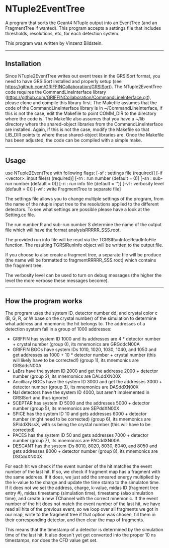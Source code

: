 # NTuple2EventTree

A program that sorts the Geant4 NTuple output into an EventTree (and an FragmentTree if wanted).
This program accepts a settings file that includes thresholds, resolutions, etc, for each detection system.

This program was written by Vinzenz Bildstein.

-----------------------------------------
 Installation
-----------------------------------------

Since NTuple2EventTree writes out event trees in the GRSISort format, you need to have GRSISort installed and properly setup (see https://github.com/GRIFFINCollaboration/GRSISort).
The NTuple2EventTree code requires the CommandLineInterface library (https://github.com/GRIFFINCollaboration/CommandLineInterface.git), please clone and compile this library first.
The Makefile assumes that the code of the CommandLineInterface library is in ~/CommandLineInterface, if this is not the case, edit the Makefile to point COMM_DIR to the directory where the code is.
The Makefile also assumes that you have a ~/lib directory where the shared-object libraries from the CommandLineInterface are installed.
Again, if this is not the case, modify the Makefile so that LIB_DIR points to where these shared-object libraries are.
Once the Makefile has been adjusted, the code can be compiled with a simple make.

-----------------------------------------
 Usage
-----------------------------------------

use NTuple2EventTree with following flags:
        [-sf <string        >: settings file (required)]
        [-if <vector<string>>: input file(s) (required)]
        [-rn <int           >: run number (default = 0)]
        [-sn <int           >: sub-run number (default = 0)]
        [-ri <string        >: run info file (default = '')]
        [-vl <int           >: verbosity level (default = 0)]
        [-wf                 : write FragmentTree to separate file]

The settings file allows you to change multiple settings of the program, from the name of the ntuple input tree to the resolutions applied to the different detectors. To see what settings are possible please have a look at the Setting.cc file.

The run number R and sub-run number S determine the name of the output file which will have the format analysisRRRRR_SSS.root.

The provided run info file will be read via the TGRSIRunInfo::ReadInfoFile function.
The resulting TGRSIRunInfo object will be written to the output file.

If you choose to also create a fragment tree, a separate file will be produce (the name will be formatted to fragmentRRRRR_SSS.root) which contains the fragment tree.

The verbosity level can be used to turn on debug messages (the higher the level the more verbose these messages become).

-----------------------------------------
 How the program works
-----------------------------------------

The program uses the system ID, detector number dd, and crystal color c (B,  G, R, or W base on the crystal number) of the simulation to determine what address and mnemonic the hit belongs to.
The addresses of a detection system fall in a group of 1000 addresses:

- GRIFFIN has system ID 1000 and its addresses are 4 * detector number + crystal number (group 0), its mnemonics are GRGddcN00A
- GRIFFIN BGOs have system IDs 1010, 1020, 1030, 1040, and 1050 and get addresses as 1000 + 10 * detector number + crystal number (this will likely have to be corrected!) (group 1), its mnemonics are GRSddsN00A
- LaBrs have the system ID 2000 and get the addresse 2000 + detector number (group 2), its mnemomics are DALddXN00X
- Ancilliary BGOs have the system ID 3000 and get the addresses 3000 + detector number (group 3), its mnemonics are DASddXN00X
- NaI detectors have the system ID 4000, but aren't implemented in GRSISort and thus ignored
- SCEPTAR has system ID 5000 and the addresses 5000 + detector number (group 5), its mnemonics are SEPddXN00X
- SPICE has the system ID 10 and gets addresses 6000 + detector number (might need to be corrected) (group 6), its mnemonics are SPIddXNssX, with ss being the crystal number (this will have to be corrected)
- PACES has the system ID 50 and gets addresses 7000 + detector number (group 7), its mnemonics are PACddXN00A
- DESCANT has the system IDs 8010, 8020, 8030, 8040, and 8050 and gets addresses 8000 + detector number (group 8), its mnemonics are DSCddXN00X

For each hit we check if the event number of the hit matches the event number of the last hit.
If so, we check if fragment map has a fragment with the same address. If it does, we just add the smeared energy multiplied by the k-value to the charge and update the time stamp to the simulaton time.
If it does not we set the address, charge, k-value, midas ID (fragment tree entry #), midas timestamp (simulation time), timestamp (also simulation time), and create a new TChannel with the correct mnemonic.
If the event number of the hit does not match the event number of the last hit, we have read all hits of the previous event, so we loop over all fragments we got in our map, write to the fragment tree if that option was chosen, fill them in their corresponding detector, and then clear the map of fragments.

This means that the timestamp of a detector is determined by the simulation time of the last hit.
It also doesn't yet get converted into the proper 10 ns timestamps, nor does the CFD value get set.


